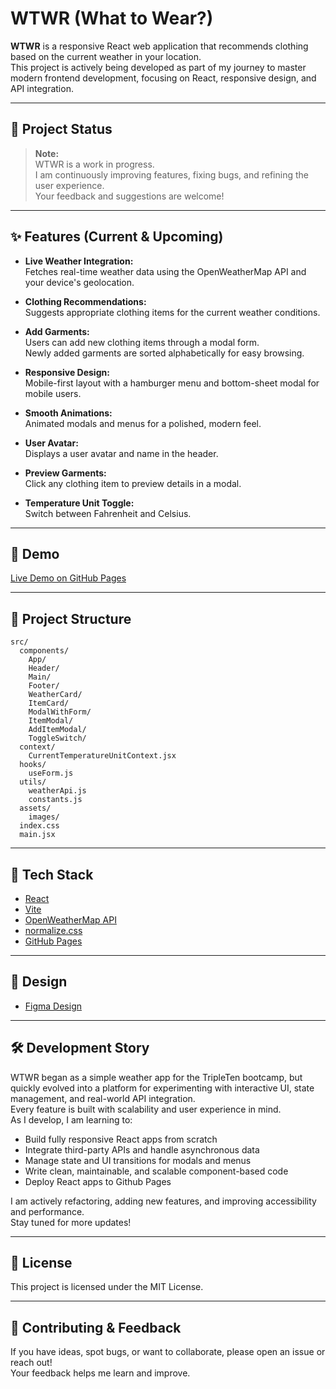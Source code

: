 # WTWR (What to Wear?)

**WTWR** is a responsive React web application that recommends clothing based on the current weather in your location.  
This project is actively being developed as part of my journey to master modern frontend development, focusing on React, responsive design, and API integration.

---

## 🚧 Project Status

> **Note:**  
> WTWR is a work in progress.  
> I am continuously improving features, fixing bugs, and refining the user experience.  
> Your feedback and suggestions are welcome!

---

## ✨ Features (Current & Upcoming)

- **Live Weather Integration:**  
  Fetches real-time weather data using the OpenWeatherMap API and your device's geolocation.

- **Clothing Recommendations:**  
  Suggests appropriate clothing items for the current weather conditions.

- **Add Garments:**  
  Users can add new clothing items through a modal form.  
  Newly added garments are sorted alphabetically for easy browsing.

- **Responsive Design:**  
  Mobile-first layout with a hamburger menu and bottom-sheet modal for mobile users.

- **Smooth Animations:**  
  Animated modals and menus for a polished, modern feel.

- **User Avatar:**  
  Displays a user avatar and name in the header.

- **Preview Garments:**  
  Click any clothing item to preview details in a modal.

- **Temperature Unit Toggle:**  
  Switch between Fahrenheit and Celsius.

---

## 📸 Demo

[Live Demo on GitHub Pages](https://itsjaydenking.github.io/se_project_react/)

---

## 📁 Project Structure

```
src/
  components/
    App/
    Header/
    Main/
    Footer/
    WeatherCard/
    ItemCard/
    ModalWithForm/
    ItemModal/
    AddItemModal/
    ToggleSwitch/
  context/
    CurrentTemperatureUnitContext.jsx
  hooks/
    useForm.js
  utils/
    weatherApi.js
    constants.js
  assets/
    images/
  index.css
  main.jsx
```

---

## 🧰 Tech Stack

- [React](https://react.dev/)
- [Vite](https://vitejs.dev/)
- [OpenWeatherMap API](https://openweathermap.org/api)
- [normalize.css](https://necolas.github.io/normalize.css/)
- [GitHub Pages](https://pages.github.com/)

---

## 🎨 Design

- [Figma Design](https://www.figma.com/file/DTojSwldenF9UPKQZd6RRb/Sprint-10%3A-WTWR)

---

## 🛠️ Development Story

WTWR began as a simple weather app for the TripleTen bootcamp, but quickly evolved into a platform for experimenting with interactive UI, state management, and real-world API integration.  
Every feature is built with scalability and user experience in mind.  
As I develop, I am learning to:

- Build fully responsive React apps from scratch
- Integrate third-party APIs and handle asynchronous data
- Manage state and UI transitions for modals and menus
- Write clean, maintainable, and scalable component-based code
- Deploy React apps to Github Pages

I am actively refactoring, adding new features, and improving accessibility and performance.  
Stay tuned for more updates!

---

## 📄 License

This project is licensed under the MIT License.

---

## 🙌 Contributing & Feedback

If you have ideas, spot bugs, or want to collaborate, please open an issue or reach out!  
Your feedback helps me learn and improve.

